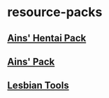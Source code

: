 # resource-packs
## [Ains' Hentai Pack](https://github.com/AI-nsley69/resource-packs/tree/master/Ains'%20Hentai%20Pack)
## [Ains' Pack](https://github.com/AI-nsley69/resource-packs/tree/master/Ains'%20Pack)
## [Lesbian Tools](https://github.com/AI-nsley69/resource-packs/tree/master/Lesbian%20Tools)
